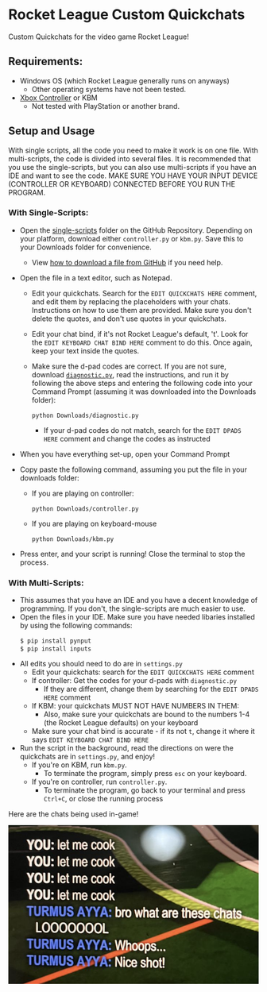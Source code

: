 # Rocket League Custom Quickchats
Custom Quickchats for the video game Rocket League!

## Requirements:
- Windows OS (which Rocket League generally runs on anyways)
  - Other operating systems have not been tested.
- [Xbox Controller](https://www.bestbuy.com/site/microsoft-xbox-wireless-controller-for-xbox-series-x-xbox-series-s-xbox-one-windows-devices-pulse-red/6448932.p?skuId=6448932#anchor=productVariations) or KBM
  - Not tested with PlayStation or another brand.


## Setup and Usage

With single scripts, all the code you need to make it work is on one file. With multi-scripts, the code is divided into several files. It is recommended that you use the single-scripts, but you can also use multi-scripts if you have an IDE and want to see the code. MAKE SURE YOU HAVE YOUR INPUT DEVICE (CONTROLLER OR KEYBOARD) CONNECTED BEFORE YOU RUN THE PROGRAM.

### With Single-Scripts:

- Open the [single-scripts](https://github.com/vivaansinghvi07/rocket-league-custom-quickchats/tree/master/single-scripts) folder on the GitHub Repository. Depending on your platform, download either `controller.py` or `kbm.py`. Save this to your Downloads folder for convenience.
  - View [how to download a file from GitHub](https://www.gitkraken.com/learn/git/github-download#how-to-downlaod-a-file-from-github) if you need help.

- Open the file in a text editor, such as Notepad.
  - Edit your quickchats. Search for the `EDIT QUICKCHATS HERE` comment, and edit them by replacing the placeholders with your chats. Instructions on how to use them are provided. Make sure you don't delete the quotes, and don't use quotes in your quickchats.
  - Edit your chat bind, if it's not Rocket League's default, 't'. Look for the `EDIT KEYBOARD CHAT BIND HERE` comment to do this. Once again, keep your text inside the quotes.
  - Make sure the d-pad codes are correct. If you are not sure, download [`diagnostic.py`](https://github.com/vivaansinghvi07/rocket-league-custom-quickchats/blob/master/diagnostic.py), read the instructions, and run it by following the above steps and entering the following code into your Command Prompt (assuming it was downloaded into the Downloads folder):

    ```
    python Downloads/diagnostic.py
    ```
    - If your d-pad codes do not match, search for the `EDIT DPADS HERE` comment and change the codes as instructed

- When you have everything set-up, open your Command Prompt
- Copy paste the following command, assuming you put the file in your downloads folder:

  - If you are playing on controller:

    ```
    python Downloads/controller.py
    ```
  - If you are playing on keyboard-mouse

    ```
    python Downloads/kbm.py
    ```
- Press enter, and your script is running! Close the terminal to stop the process.

### With Multi-Scripts:
- This assumes that you have an IDE and you have a decent knowledge of programming. If you don't, the single-scripts are much easier to use.
- Open the files in your IDE. Make sure you have needed libaries installed by using the following commands:
  ```
  $ pip install pynput
  $ pip install inputs
  ```
- All edits you should need to do are in `settings.py`
  - Edit your quickchats: search for the `EDIT QUICKCHATS HERE` comment
  - If controller: Get the codes for your d-pads with `diagnostic.py`
    - If they are different, change them by searching for the `EDIT DPADS HERE` comment
  - If KBM: your quickchats MUST NOT HAVE NUMBERS IN THEM:
    - Also, make sure your quickchats are bound to the numbers 1-4 (the Rocket League defaults) on your keyboard
  - Make sure your chat bind is accurate - if its not `t`, change it where it says `EDIT KEYBOARD CHAT BIND HERE`
- Run the script in the background, read the directions on were the quickchats are in `settings.py`, and enjoy!
  - If you're on KBM, run `kbm.py`.
    - To terminate the program, simply press `esc` on your keyboard.
  - If you're on controller, run `controller.py`.
    - To terminate the program, go back to your terminal and press `Ctrl+C`, or close the running process

Here are the chats being used in-game!

![Example](example.png)